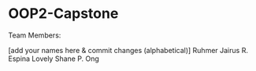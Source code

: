 # OOP2-Capstone

Team Members:



<p>
[add your names here & commit changes (alphabetical)]
Ruhmer Jairus R. Espina
Lovely Shane P. Ong
</p>
